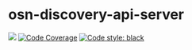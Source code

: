 # osn-discovery-api-server

![](https://github.com/kevincoakley/osn-discovery-api-server/workflows/Python%20package/badge.svg)
[![Code Coverage](https://codecov.io/gh/kevincoakley/osn-discovery-api-server/branch/master/graph/badge.svg)](https://codecov.io/gh/kevincoakley/osn-discovery-api-server/)
[![Code style: black](https://img.shields.io/badge/code%20style-black-000000.svg)](https://github.com/psf/black)